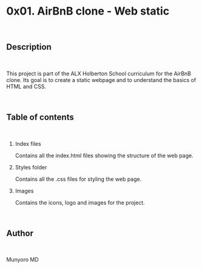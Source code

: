 <h1>0x01. AirBnB clone - Web static</h1>
<br>
<h2>Description</h2>
<br>
<p>This project is part of the ALX Holberton School curriculum for the AirBnB clone. Its goal is to create a static webpage and to understand the basics of HTML and CSS.</p>
<br>
<h2>Table of contents</h2>
<br>
<ol>
<li>Index files</li>
<p>Contains all the index.html files showing the structure of the web page.</p>
<li>Styles folder</li>
<p>Contains all the .css files for styling the web page.</p>
<li>Images</li>
<p>Contains the icons, logo and images for the project.</p>
</ol>
<br>
<h2>Author</h2>
<br>
<p>Munyoro MD</p>
